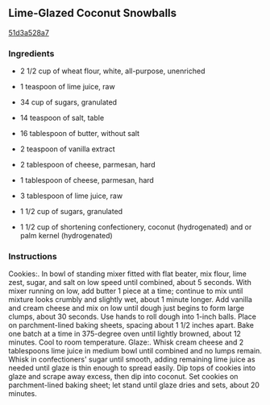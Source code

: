 ## Lime-Glazed Coconut Snowballs

[51d3a528a7](http://www.food.com/recipe/lime-glazed-coconut-snowballs-354642)

### Ingredients

 - 2 1/2 cup of wheat flour, white, all-purpose, unenriched

 - 1 teaspoon of lime juice, raw

 - 34 cup of sugars, granulated

 - 14 teaspoon of salt, table

 - 16 tablespoon of butter, without salt

 - 2 teaspoon of vanilla extract

 - 2 tablespoon of cheese, parmesan, hard

 - 1 tablespoon of cheese, parmesan, hard

 - 3 tablespoon of lime juice, raw

 - 1 1/2 cup of sugars, granulated

 - 1 1/2 cup of shortening confectionery, coconut (hydrogenated) and or palm kernel (hydrogenated)

### Instructions

Cookies:. In bowl of standing mixer fitted with flat beater, mix flour, lime zest, sugar, and salt on low speed until combined, about 5 seconds. With mixer running on low, add butter 1 piece at a time; continue to mix until mixture looks crumbly and slightly wet, about 1 minute longer. Add vanilla and cream cheese and mix on low until dough just begins to form large clumps, about 30 seconds. Use hands to roll dough into 1-inch balls. Place on parchment-lined baking sheets, spacing about 1 1/2 inches apart. Bake one batch at a time in 375-degree oven until lightly browned, about 12 minutes. Cool to room temperature. Glaze:. Whisk cream cheese and 2 tablespoons lime juice in medium bowl until combined and no lumps remain. Whisk in confectioners' sugar until smooth, adding remaining lime juice as needed until glaze is thin enough to spread easily. Dip tops of cookies into glaze and scrape away excess, then dip into coconut. Set cookies on parchment-lined baking sheet; let stand until glaze dries and sets, about 20 minutes.